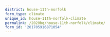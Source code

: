 ```yaml
---
district: house-11th-norfolk
form_type: climate
unique_id: house-11th-norfolk-climate
permalink: /2020bq/house-11th-norfolk/climate/
form_id: '201705916871054'
---
```

